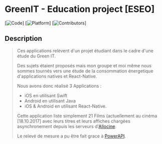 # GreenIT - Education project [ESEO]

[![Code](https://img.shields.io/badge/code-Swift%20%2B%20React--Native%20%2B%20Android-brightgreen.svg)]
[![Platform](https://img.shields.io/badge/platform-Android%20%26%20iOS-red.svg)]
[![Contributors](https://img.shields.io/badge/contributors-Sonasi%20Katoa-blue.svg)]

## Description

> Ces applications relèvent d'un projet étudiant dans le cadre d'une étude du Green IT.
> 
> Des sujets étaient proposés mais mon groupe et moi même nous sommes tournés vers une
> étude de la consommation énergetique d'applications natives et React-Native.
>
> Nous avons donc réalisé 3 Applications :
> - iOS en utilisant Swift
> - Android en utilisant Java
> - iOS & Android en utilisant React-Native.
>
>
> Cette application liste simplement 21 Films (actuellement au cinéma [18.10.2017] avec
> leurs titres et leurs affiches chargées asynchronement depuis les serveurs d'[Allocine](http://www.allocine.fr).
>
> Le relevé de mesure a pu être fait grace à [PowerAPI](http://www.powerapi.org).
